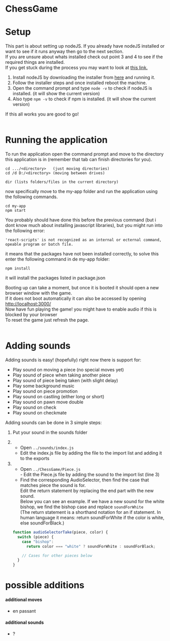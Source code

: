 # ChessGame

# Setup

This part is about setting up nodeJS. If you already have nodeJS installed or want to see if it runs anyway then go to the next section. <br>
If you are unsure about whats installed check out point 3 and 4 to see if the required things are installed. <br>
If you get stuck during the process you may want to look at [this link.](https://www.pluralsight.com/guides/getting-started-with-nodejs) <br>

1. Install nodeJS by downloading the installer from [here](https://nodejs.org/en/) and running it. <br>
2. Follow the installer steps and once installed reboot the machine. <br>
3. Open the command prompt and type `node -v` to check if nodeJS is installed. (it will show the current version)
4. Also type `npm -v` to check if npm is installed. (it will show the current version)

If this all works you are good to go! <br><br>

# Running the application

To run the application open the command prompt and move to the directory this application is in (remember that tab can finish directories for you).

```
cd .../<directory>   (just moving directories)
cd /d D:/<directory> (moving between drives)

dir (lists folders/files in the current directory)
```

now specifically move to the my-app folder and run the application using the following commands.

```
cd my-app
npm start
```

You probably should have done this before the previous command (but i dont know much about installing javascript libraries), but you might run into the following error:

```
'react-scripts' is not recognized as an internal or ecternal command, opeable program or batch file.
```

it means that the packages have not been installed correctly, to solve this enter the following command in de my-app folder:

```
npm install
```

it will install the packages listed in package.json

Booting up can take a moment, but once it is booted it should open a new browser window with the game.<br>
If it does not boot automatically it can also be accessed by opening [http://localhost:3000/](http://localhost:3000/) <br>
Now have fun playing the game! you might have to enable audio if this is blocked by your browser <br>
To reset the game just refresh the page. <br><br>

# Adding sounds

Adding sounds is easy! (hopefully)
right now there is support for:

- Play sound on moving a piece (no special moves yet)
- Play sound of piece when taking another piece
- Play sound of piece being taken (with slight delay)
- Play some background music
- Play sound on piece promotion
- Play sound on castling (either long or short)
- Play sound on pawn move double
- Play sound on check
- Play sound on checkmate

Adding sounds can be done in 3 simple steps:

1.  Put your sound in the sounds folder
2.  - Open `../sounds/index.js` <br>
    - Edit the index.js file by adding the file to the import list and adding it to the exports
3.  - Open `../ChessGame/Piece.js` <br> - Edit the Piece.js file by adding the sound to the import list (line 3)
    - Find the corresponding AudioSelector, then find the case that matches piece the sound is for. <br>
      Edit the return statement by replacing the end part with the new sound. <br>
      Below you can see an example. If we have a new sound for the white bishop, we find the bishop case and replace `soundForWhite`<br>
      (The return statement is a shorthand notation for an if statement. In human language it means: return soundForWhite if the color is white, else soundForBlack.)

    ```javascript
    function audioSelectorTake(piece, color) {
      switch (piece) {
        case "bishop":
          return color === "white" ? soundForWhite : soundForBlack;

        // Cases for other pieces below
      }
    }
    ```

# possible additions

#### additional moves

- en passant

#### additional sounds

- ?
